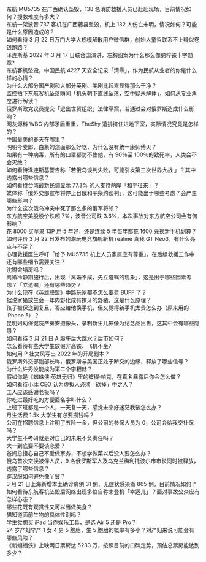 东航 MU5735 在广西确认坠毁，138 名消防救援人员已赶赴现场，目前情况如何？搜救难度有多大？  
东航一架波音 737 客机在广西藤县坠毁，机上 132 人伤亡未明，情况如何？可能是什么原因造成的？  
如何看待 3 月 22 日万门大学大规模解散用户微信群，创始人童哲联系不上疑似卷钱跑路？  
泽连斯基 2022 年 3 月 17 日联合国演讲，左胸图案为什么那么像纳粹铁十字勋章?  
东航客机坠毁，中国民航 4227 天安全记录「清零」，作为民航从业者的你是什么样的心情？  
为什么大部分国产剧和大部分英剧、美剧比起来显得那么干净？  
监控拍下东航客机坠落瞬间「机头朝下直线坠落，空中疑未解体」，如何从专业角度进行解读？  
俄罗斯政党议员提交「退出世贸组织」法律草案，若通过会对俄罗斯造成什么影响？  
网友爆料 WBG 内部矛盾重重，TheShy 遭排挤住进地下室，实际情况究竟是怎样的？  
中国最美的春天在哪里？  
明明今麦郎、白象的泡面那么好吃，为什么没有统一康师傅火？  
如果有一种病毒，所有的口罩都防不住他，有 90％至 100％的致死率，人类会不会灭绝？  
如何看待泽连斯基警告称「若俄乌谈判失败，可能引发第三次世界大战 」？其中透露出哪些信息？  
如何看待台湾最新民调显示 77.3% 的人支持两岸「和平往来」？  
媒体称「俄外交部宣布将停止日俄和平条约谈判」，这可能出于哪些考虑？会产生哪些影响？  
为什么这次俄乌冲突中死了那么多的俄军将领？  
东方航空美股股价跌超 7%，波音公司跌 3.6%，本次事故对东方航空公司会有何影响？  
花 8000 买苹果 13P 用 5 年好，还是连续 5 年每年都花 1600 元换新手机划算？  
如何评价 3 月 22 日发布的潮玩电竞旗舰新机 realme 真我 GT Neo3，有什么亮点与不足？  
心理救援医生呼吁「给予 MU5735 机上人员家属应有尊重」，在后续救援工作中还有哪些细节需要关注？  
沈腾会塌房吗？  
离婚冷静期施行后，出现「离婚不成，先立遗嘱的现象」，这是出于哪些因素考虑？「立遗嘱」还有哪些趋势？  
为什么现在《英雄联盟》中路玩家都不怎么要蓝 BUFF 了？  
据说家猪放生会一年内野化成有獠牙的野猪，这是什么原理？  
孩子被保送到复旦，答应给他换手机，但又觉得新手机太贵怎么办（原来用的 iPhone 5）？  
昆明妇幼保健院产房安摄像头，录制新生儿影像为纪念品出售，这其中会有哪些隐患？  
如何看待 3 月 21 日 A 股午后大跳水？后市如何？  
怎么看待有些大学生放假非高铁、飞机不坐?  
如何用 P 社文风写出 2022 年的开局剧本？  
俄罗斯外交部副部长称，俄罗斯与美国正处于断交的边缘，释放了哪些信号？  
为什么许秀没能成为第二个李相赫？  
假如你是《蜘蛛侠·英雄无归》里的彼得·帕克，在真名暴露后你会怎么做？  
如何看待小冰 CEO 认为虚拟人必须「砍掉」中之人？  
工人应该感谢老板吗？  
你吃过最好吃的方便面名字叫什么？  
上班下班都是一个人，一天复一天，感觉未来好迷茫我该怎么办？  
月生活费 1.5k 大学生有必要攒钱吗？  
公司在招聘信息上注明了五险一金，但公司的参保人员为 0，公司会给我交社保吗？  
大学生不考研就是对自己的未来不负责任吗？  
大一到底要不要谈恋爱？  
爸妈总担心自己不爱做家务，不想学做菜以后没人要怎么办？  
俄乌首次交换被俘人员，9 名俄罗斯军人及乌克兰梅利托波尔市市长同时被释放，透露了哪些信息？  
穿汉服如何避免像丫鬟？  
3 月 21 日上海新增本土确诊病例 31 例、无症状感染者 865 例，目前情况如何？  
如何看待东航客机坠毁后网络出现多位自称未登机「幸运儿」？面对事故公众应有怎样心态？  
哪些花既有观赏性又可以当做美食？  
猫知道面前生物的具体性别吗？  
学生党想买 iPad 当作娱乐工具，是选 Air 5 还是 Pro？  
24 岁产妇早产 1 女 4 男 5 胞胎，生 5 胞胎的概率有多小？对产妇来说可能会有哪些风险？  
《新蝙蝠侠》上映两日票房达 5233 万，按照目前的口碑走势，预估总票房能达到多少？  
